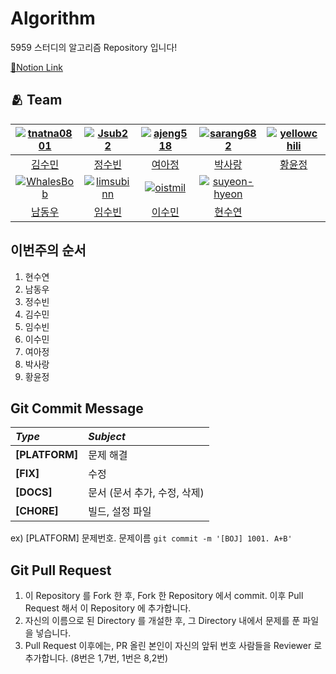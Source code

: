 # Algorithm
5959 스터디의 알고리즘 Repository 입니다!

[🔗Notion Link](https://internal-message-100.notion.site/5959-5272b759290147858970ae538719a2c4?pvs=4)

## :people_hugging: Team

|[![tnatna0801](https://avatars.githubusercontent.com/u/48270067)](https://github.com/tnatna0801)|[![Jsub22](https://avatars.githubusercontent.com/u/77329400)](https://github.com/Jsub22)|[![ajeng518](https://avatars.githubusercontent.com/u/108220312)](https://github.com/ajeng518)|[![sarang682](https://avatars.githubusercontent.com/u/78913658)](https://github.com/sarang682)|[![yellowchili](https://avatars.githubusercontent.com/u/79037963)](https://github.com/yellowchili)|
|:-:|:-:|:-:|:-:|:-:|
|[김수민](https://github.com/tnatna0801)|[정수빈](https://github.com/Jsub22)|[여아정](https://github.com/ajeng518)|[박사랑](https://github.com/sarang682)|[황윤정](https://github.com/yellowchili)|
|[![WhalesBob](https://avatars.githubusercontent.com/u/96509257)](https://github.com/WhalesBob)|[![limsubinn](https://avatars.githubusercontent.com/u/66028419)](https://github.com/limsubinn)|[![oistmil](https://avatars.githubusercontent.com/u/75559067)](https://github.com/oistmil)|[![suyeon-hyeon](https://avatars.githubusercontent.com/u/81295902)](https://github.com/suyeon-hyeon)|
|[남동우](https://github.com/WhalesBob)|[임수빈](https://github.com/limsubinn)|[이수민](https://github.com/oistmil)|[현수연](https://github.com/suyeon-hyeon)|

## 이번주의 순서

1. 현수연
2. 남동우
3. 정수빈
4. 김수민
5. 임수빈
6. 이수민
7. 여아정
8. 박사랑
9. 황윤정

## Git Commit Message
|*Type*|*Subject*|
|:---|:---|
|**[PLATFORM]**|문제 해결|
|**[FIX]**|수정|
|**[DOCS]**|문서 (문서 추가, 수정, 삭제)|
|**[CHORE]**|빌드, 설정 파일|

ex) [PLATFORM] 문제번호. 문제이름 `git commit -m '[BOJ] 1001. A+B'`

## Git Pull Request
 1. 이 Repository 를 Fork 한 후, Fork 한 Repository 에서 commit. 이후 Pull Request 해서 이 Repository 에 추가합니다.
 2. 자신의 이름으로 된 Directory 를 개설한 후, 그 Directory 내에서 문제를 푼 파일을 넣습니다.
 3. Pull Request 이후에는, PR 올린 본인이 자신의 앞뒤 번호 사람들을 Reviewer 로 추가합니다. (8번은 1,7번, 1번은 8,2번)

